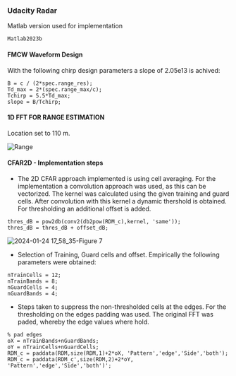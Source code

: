 ### Udacity Radar 
Matlab version used for implementation
```
Matlab2023b
```

#### FMCW Waveform Design
With the following chirp design parameters a slope of 2.05e13 is achived:
```
B = c / (2*spec.range_res);
Td_max = 2*(spec.range_max/c);
Tchirp = 5.5*Td_max;
slope = B/Tchirp;
```
#### 1D FFT FOR RANGE ESTIMATION
Location set to 110 m.

![Range](https://github.com/danny-bit/udacity_sensorfusion/assets/59084863/66dedd0b-6c64-4964-b393-19534d6f7f1b)

#### CFAR2D - Implementation steps
- The 2D CFAR approach implemented is using cell averaging.
For the implementation a convolution approach was used, as this can be vectorized.
The kernel was calculated using the given training and guard cells.
After convolution with this kernel a dynamic thershold is obtained.
For thresholding an additional offset is added.
```
thres_dB = pow2db(conv2(db2pow(RDM_c),kernel, 'same'));
thres_dB = thres_dB + offset_dB;
```

![2024-01-24 17_58_35-Figure 7](https://github.com/danny-bit/udacity_sensorfusion/assets/59084863/dc104e36-a583-4e79-977b-d7b8771b8995)

- Selection of Training, Guard cells and offset.
Empirically the following parameters were obtained:

```
nTrainCells = 12;
nTrainBands = 8;
nGuardCells = 4;
nGuardBands = 4;
```
- Steps taken to suppress the non-thresholded cells at the edges.
For the thresholding on the edges padding was used.
The original FFT was paded, whereby the edge values where hold.

```
% pad edges
oX = nTrainBands+nGuardBands;
oY = nTrainCells+nGuardCells;
RDM_c = paddata(RDM,size(RDM,1)+2*oX, 'Pattern','edge','Side','both');
RDM_c = paddata(RDM_c',size(RDM,2)+2*oY, 'Pattern','edge','Side','both')';
```
